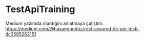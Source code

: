 # TestApiTraining

Medium yazımda mantığını anlatmaya çalıştım. 
https://medium.com/@hasangunduz/rest-assured-ile-api-testi-dc3585262151
